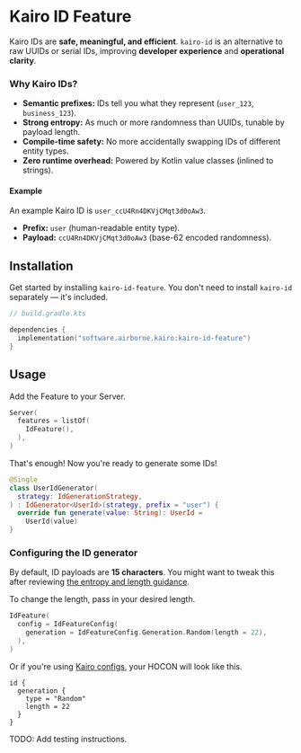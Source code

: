 # Kairo ID Feature

Kairo IDs are **safe, meaningful, and efficient**.
`kairo-id` is an alternative to raw UUIDs or serial IDs,
improving **developer experience** and **operational clarity**.

### Why Kairo IDs?

- **Semantic prefixes:** IDs tell you what they represent (`user_123`, `business_123`).
- **Strong entropy:** As much or more randomness than UUIDs, tunable by payload length.
- **Compile-time safety:** No more accidentally swapping IDs of different entity types.
- **Zero runtime overhead:** Powered by Kotlin value classes (inlined to strings).

#### Example

An example Kairo ID is `user_ccU4Rn4DKVjCMqt3d0oAw3`.

- **Prefix:** `user` (human-readable entity type).
- **Payload:** `ccU4Rn4DKVjCMqt3d0oAw3` (base-62 encoded randomness).

## Installation

Get started by installing `kairo-id-feature`.
You don't need to install `kairo-id` separately — it's included.

```kotlin
// build.gradle.kts

dependencies {
  implementation("software.airborne.kairo:kairo-id-feature")
}
```

## Usage

Add the Feature to your Server.

```kotlin
Server(
  features = listOf(
    IdFeature(),
  ),
)
```

That's enough! Now you're ready to generate some IDs!

```kotlin
@Single
class UserIdGenerator(
  strategy: IdGenerationStrategy,
) : IdGenerator<UserId>(strategy, prefix = "user") {
  override fun generate(value: String): UserId =
    UserId(value)
}
```

### Configuring the ID generator

By default, ID payloads are **15 characters**.
You might want to tweak this
after reviewing [the entropy and length guidance](../README.md#entropy-and-length-guidance).

To change the length, pass in your desired length.

```kotlin
IdFeature(
  config = IdFeatureConfig(
    generation = IdFeatureConfig.Generation.Random(length = 22),
  ),
)
```

Or if you're using [Kairo configs](../../kairo-config),
your HOCON will look like this.

```hocon
id {
  generation {
    type = "Random"
    length = 22
  }
}
```

TODO: Add testing instructions.
